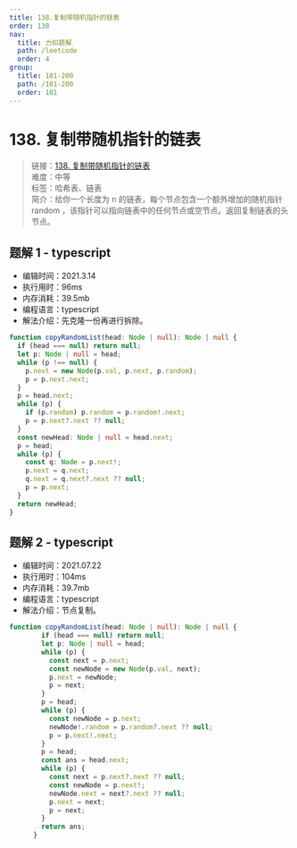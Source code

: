 ```yaml
---
title: 138.复制带随机指针的链表
order: 138
nav:
  title: 力扣题解
  path: /leetcode
  order: 4
group:
  title: 101-200
  path: /101-200
  order: 101
---
```


# 138. 复制带随机指针的链表

> 链接：[138. 复制带随机指针的链表](https://leetcode-cn.com/problems/copy-list-with-random-pointer/)  
> 难度：中等  
> 标签：哈希表、链表  
> 简介：给你一个长度为 n 的链表，每个节点包含一个额外增加的随机指针 random ，该指针可以指向链表中的任何节点或空节点。返回复制链表的头节点。

## 题解 1 - typescript

- 编辑时间：2021.3.14
- 执行用时：96ms
- 内存消耗：39.5mb
- 编程语言：typescript
- 解法介绍：先克隆一份再进行拆除。

```typescript
function copyRandomList(head: Node | null): Node | null {
  if (head === null) return null;
  let p: Node | null = head;
  while (p !== null) {
    p.next = new Node(p.val, p.next, p.random);
    p = p.next.next;
  }
  p = head.next;
  while (p) {
    if (p.random) p.random = p.random!.next;
    p = p.next?.next ?? null;
  }
  const newHead: Node | null = head.next;
  p = head;
  while (p) {
    const q: Node = p.next!;
    p.next = q.next;
    q.next = q.next?.next ?? null;
    p = p.next;
  }
  return newHead;
}
```
## 题解 2 - typescript
- 编辑时间：2021.07.22
- 执行用时：104ms
- 内存消耗：39.7mb
- 编程语言：typescript
- 解法介绍：节点复制。
```typescript
function copyRandomList(head: Node | null): Node | null {
        if (head === null) return null;
        let p: Node | null = head;
        while (p) {
          const next = p.next;
          const newNode = new Node(p.val, next);
          p.next = newNode;
          p = next;
        }
        p = head;
        while (p) {
          const newNode = p.next;
          newNode!.random = p.random?.next ?? null;
          p = p.next!.next;
        }
        p = head;
        const ans = head.next;
        while (p) {
          const next = p.next?.next ?? null;
          const newNode = p.next!;
          newNode.next = next?.next ?? null;
          p.next = next;
          p = next;
        }
        return ans;
      }
```
